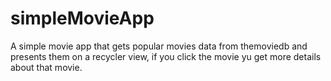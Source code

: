 # simpleMovieApp
A simple movie app that gets popular movies data from themoviedb and presents them on a recycler view, if you click the movie yu get more details 
about that movie.
